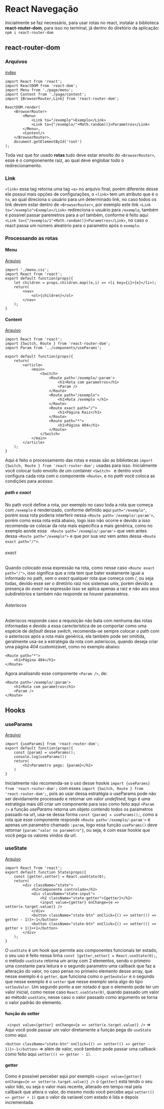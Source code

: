 # React Navegação
Inicialmente se faz necessário, para usar rotas no react, instalar a biblioteca **react-router-dom**, para isso no terminal, já dentro do diretório da aplicação: `npm i react-router-dom`



## react-router-dom
### Arquivos
[index](./src/index.js)

    import React from 'react';
    import ReactDOM from 'react-dom';
    import Menu from './page/menu';
    import Content from './page/content';
    import {BrowserRouter,Link} from 'react-router-dom';

    ReactDOM.render(    
        <BrowserRouter>        
            <Menu>
                <Link to="/exemplo">Exemplo</Link>            
                <Link to={"/exemplo/"+Math.random()}>Parametros</Link>
            </Menu>,
            <Content/>       
        </BrowserRouter>,
        document.getElementById('root')
    );

Toda vez que for usado **rotas** tudo deve estar envolto do `<BrowserRouter>`, esse é o componenente raiz, ao qual deve englobar todo o redirecionamento.

### Link

`<link>` essa tag retorna uma tag `<a>` no arquivo final, porém diferente desse ele possuí mais opções de configurações, o `<link>` tem um atributo que é o `to`, ao qual direciona o usuário para um determinado link, no caso todos os link devem estar dentro de `<BrowserRouter>`, por exemplo este link `<Link to="/exemplo">Exemplo</Link>` redireciona o usuário para `/exemplo`, também é possível passar paremetros para a url também, conforme é feito aqui `<Link to={"/exemplo/1"+Math.random()}>Parametros</Link>`, no caso o react passa um número aleatório para o parametro após o `exemplo`.

### Processando as rotas
#### Menu
[Arquivo](./src/page/menu.jsx)

    import './menu.css';
    import React from 'react';
    export default function(props){
        let children = props.children.map((e,i) => <li key={i}>{e}</li>);
        return(
            <nav>
                <ol>{children}</ol>
            </nav>
        );
    }

#### Content
[Arquivo](./src/page/content.jsx)

    import React from 'react';
    import {Switch, Route } from 'react-router-dom';
    import Param from '../components/useParams';

    export default function(props){           
        return(
            <article>
                <main>
                    <Switch>                    
                        <Route path='/exemplo/:param'>
                            <h1>Rota com parametros</h1>                                               
                            <Param />
                        </Route>
                        <Route path="/exemplo">
                            <h1>Rota /exemplo </h1>                        
                        </Route>
                        <Route exact path="/">
                            <h1>Página Raiz</h1>
                        </Route>
                        <Route path="*">
                            <h1>Página 404</h1>
                        </Route>
                    </Switch>                
                </main>
            </article>
        );
    }

Aqui é feito o processamento das rotas e essas são as bibliotecas `import {Switch, Route } from 'react-router-dom';` usadas para isso. Inicialmente você colocar tudo envolto de um container `<Switch> ` e dentro você configura cada rota com o componente `<Route>`, e no *path* você coloca as condições para acesso:

##### path e exact
No path você define a rota, por exemplo no caso toda a rota que começa com `/exemplo` é renderizado, conforme definido aqui `path="/exemplo"`, porém essa rota poderia interferir nessa `<Route path='/exemplo/:param'>`, porém como essa rota está abaixo, logo isso não ocorre e devido a isso recomenda-se colocar da rota mais específica a mais genérica, como no exemplo aonde essa ` <Route path='/exemplo/:param'>` que vem antes dessa `<Route path="/exemplo">` e que por sua vez vem antes dessa `<Route exact path="/">`.

###### exact
Quando colocado essa expressão na rota, como nesse caso `<Route exact path="/">`, isso significa que a rota tem que bater exatamente igual a informado no path, sem o *exact* qualquer rota que começa com */*, ou seja todas, devido esse ser o diretório raiz nos sistemas unix, porém devido a presença do *exact* na expressão isso se aplica apenas a raiz e não aos seus subdiretórios e também não responde se houver parametros.

###### Asteriscos
Asteriscos responde caso a requisição não bata com nenhuma das rotas informadas e devido a essa carecteristica de se comportar como uma espécie de *default* desse *switch*, recomenda-se sempre colocar o path com o asteriscos após a rota mais genérica, ela também pode ser omitida, geralmente usa-se a estratégia da rota com asteriscos, quando deseja criar uma página *404* customizável, como no exemplo abaixo: 

    <Route path="*">
        <h1>Página 404</h1>
    </Route>

Agora analisando esse componente `<Param />`, de:

    <Route path='/exemplo/:param'>
        <h1>Rota com parametros</h1>                                               
        <Param />
    </Route>


## Hooks
### useParams
[Arquivo](./src/components/useParams.jsx)

    import {useParams} from 'react-router-dom';
    export default function(props){
        const {param} = useParams();
        console.log(useParams())
        return(
            <h2>Parametro pego: {param}</h2>
        )
    }

Inicialmente não recomenda-se o uso desse hookie `import {useParams} from 'react-router-dom';` com esses `import {Switch, Route } from 'react-router-dom';`, pois ao usar dessa estratégia o useParams pode não ser devidamente processado e retornar um valor *undefined*, logo é uma estratégia mais útil criar um componente para isso como feito aqui `<Param />` a função *useParams* retorna um objeto contendo todos os parametros passado na url, usa-se dessa forma `const {param} = useParams();`, como a rota que esse componente responde `<Route path='/exemplo/:param'>` é apenas um parametro chamado `:param`, logo essa função `useParams()` deve retornar `{param:"valor no parametro"}`, ou seja, é com esse hookie que você pega os valores vindos da url.



### useState
[Arquivo](./src/components/useState.jsx)

    import React from 'react';
    export default function State(props){
        const [getter,setter] = React.useState(0);
        return(
            <div className="state">
                <h2>Componente controlado</h2>
                <div className="state-input">
                    <h2 className="state-getter">{getter}</h2>
                    <input value={getter} onChange={e => setter(e.target.value)} />
                </div>
                <button className="state-btn" onClick={() => setter(() => getter - 1)}>-1</button>            
                <button className="state-btn" onClick={() => setter(() => getter + 1)}>+1</button>
            </div>
        );
    }

O `useState` é um hook que permite aos componentes funcionais ter estado, o seu uso é feito nessa linha `const [getter,setter] = React.useState(0);`, o método `useState` retorna um array com 2 elementos, sendo o primeiro uma constante para leitura e o segundo parametro uma callback que faz a alteração do valor, no caso pense no primeiro elemento desse array, que nesse exemplo é o `getter`, que funciona como o `getSeuValor` e o segundo que nesse exemplo é o `setter` que nesse exemplo seria algo do tipo `setSeuValor`. Um segundo ponto a ser notado é que o elemento pode ter um valor inicial, como nesse caso `React.useState(0)`, quando passado um valor ao método `useState`, nesse caso o valor passado como argumento se torna o valor padrão do elemento.

#### função do setter
` <input value={getter} onChange={e => setter(e.target.value)} />` => Aqui você pode passar um valor diretamente a função pega do `useState` como aqui.

`<button className="state-btn" onClick={() => setter(() => getter - 1)}>-1</button>` => além de valor, você também pode passar uma callback como feito aqui `setter(() => getter - 1)`.

#### getter
Como é possível perceber aqui por exemplo `<input value={getter} onChange={e => setter(e.target.value)} />` o `{getter}` está tendo o seu valor lido, ou seja o valor mais recente, alterado em tempo real pela callback que altera o valor, do mesmo modo você percebe aqui `setter(() => getter + 1)` que o valor da variavel com estado é lida e depois incrementada.